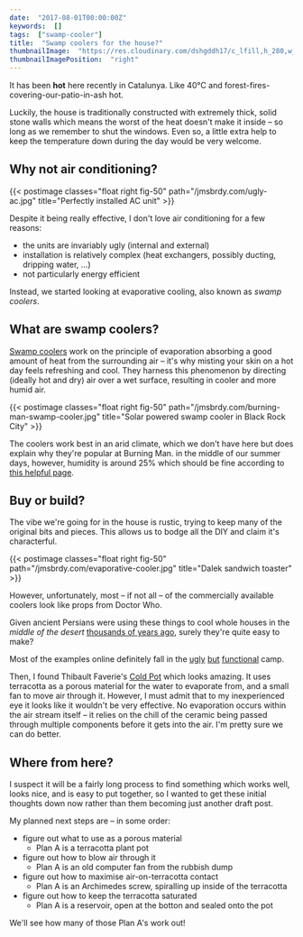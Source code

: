 ```yaml
---
date:  "2017-08-01T00:00:00Z"
keywords:  []
tags:  ["swamp-cooler"]
title:  "Swamp coolers for the house?"
thumbnailImage:  "https://res.cloudinary.com/dshgddh17/c_lfill,h_280,w_280/jmsbrdy.com/hot-temp.png"
thumbnailImagePosition:  "right"
---
```


It has been **hot** here recently in Catalunya. Like 40°C and forest-fires-covering-our-patio-in-ash hot.

Luckily, the house is traditionally constructed with extremely thick, solid stone walls which means the worst of the heat doesn't make it inside – so long as we remember to shut the windows. Even so, a little extra help to keep the temperature down during the day would be very welcome.

<!--more-->

## Why not air conditioning?

{{< postimage classes="float right fig-50" path="/jmsbrdy.com/ugly-ac.jpg" title="Perfectly installed AC unit" >}}

Despite it being really effective, I don't love air conditioning for a few reasons:

* the units are invariably ugly (internal and external)
* installation is relatively complex (heat exchangers, possibly ducting, dripping water, ...)
* not particularly energy efficient

<div style="clear:both"></div>

Instead, we started looking at evaporative cooling, also known as _swamp coolers_.

## What are swamp coolers?

[Swamp coolers](https://en.wikipedia.org/wiki/Evaporative_cooler) work on the principle of evaporation absorbing a good amount of heat from the surrounding air – it's why misting your skin on a hot day feels refreshing and cool. They harness this phenomenon by directing (ideally hot and dry) air over a wet surface, resulting in cooler and more humid air.

{{< postimage classes="float right fig-50" path="/jmsbrdy.com/burning-man-swamp-cooler.jpg" title="Solar powered swamp cooler in Black Rock City" >}}

The coolers work best in an arid climate, which we don't have here but does explain why they're popular at Burning Man. in the middle of our summer days, however, humidity is around 25% which should be fine according to [this helpful page](https://www.air-n-water.com/common-swamp-mistakes.htm).

<div style="clear:both"></div>

## Buy or build?

The vibe we're going for in the house is rustic, trying to keep many of the original bits and pieces. This allows us to bodge all the DIY and claim it's characterful.

{{< postimage classes="float right fig-50" path="/jmsbrdy.com/evaporative-cooler.jpg" title="Dalek sandwich toaster" >}}

However, unfortunately, most – if not all – of the commercially available coolers look like props from Doctor Who.

Given ancient Persians were using these things to cool whole houses in the _middle of the desert_ [thousands of years ago](https://en.wikipedia.org/wiki/Evaporative_cooler#/media/File:Wind-Tower-and-Qanat-Cooling-1.svg), surely they're quite easy to make?

<div style="clear:both"></div>

Most of the examples online definitely fall in the [ugly](http://lifehacker.com/5583151/set-up-a-super-simple-evaporative-cooler-for-immediate-heat-relief) [but](http://www.instructables.com/id/DIY-baby-swampy-small-evaporative-cooler/) [functional](http://www.instructables.com/id/Swamp-Cooler-1/) camp.

Then, I found Thibault Faverie's [Cold Pot](http://thibault-faverie.com/Cold-Pot) which looks amazing. It uses terracotta as a porous material for the water to evaporate from, and a small fan to move air through it. However, I must admit that to my inexperienced eye it looks like it wouldn't be very effective. No evaporation occurs within the air stream itself – it relies on the chill of the ceramic being passed through multiple components before it gets into the air. I'm pretty sure we can do better.

## Where from here?
I suspect it will be a fairly long process to find something which works well, looks nice, and is easy to put together, so I wanted to get these initial thoughts down now rather than them becoming just another draft post.

My planned next steps are – in some order:

* figure out what to use as a porous material
  * Plan A is a terracotta plant pot
* figure out how to blow air through it
  * Plan A is an old computer fan from the rubbish dump
* figure out how to maximise air-on-terracotta contact
  * Plan A is an Archimedes screw, spiralling up inside of the terracotta
* figure out how to keep the terracotta saturated
  * Plan A is a reservoir, open at the botton and sealed onto the pot

We'll see how many of those Plan A's work out!
